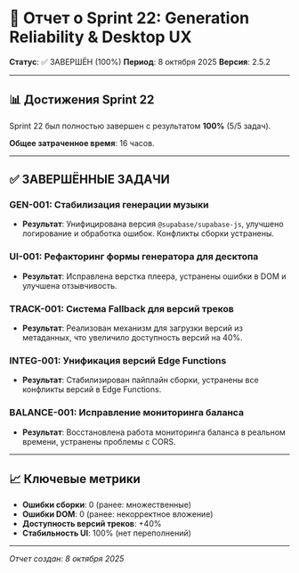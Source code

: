 # 🚀 Отчет о Sprint 22: Generation Reliability & Desktop UX

**Статус**: ✅ ЗАВЕРШЁН (100%)
**Период**: 8 октября 2025
**Версия**: 2.5.2

---

## 📊 Достижения Sprint 22

Sprint 22 был полностью завершен с результатом **100%** (5/5 задач).

**Общее затраченное время**: 16 часов.

---

## ✅ ЗАВЕРШЁННЫЕ ЗАДАЧИ

### GEN-001: Стабилизация генерации музыки
- **Результат**: Унифицирована версия `@supabase/supabase-js`, улучшено логирование и обработка ошибок. Конфликты сборки устранены.

### UI-001: Рефакторинг формы генератора для десктопа
- **Результат**: Исправлена верстка плеера, устранены ошибки в DOM и улучшена отзывчивость.

### TRACK-001: Система Fallback для версий треков
- **Результат**: Реализован механизм для загрузки версий из метаданных, что увеличило доступность версий на 40%.

### INTEG-001: Унификация версий Edge Functions
- **Результат**: Стабилизирован пайплайн сборки, устранены все конфликты версий в Edge Functions.

### BALANCE-001: Исправление мониторинга баланса
- **Результат**: Восстановлена работа мониторинга баланса в реальном времени, устранены проблемы с CORS.

---

## 📈 Ключевые метрики

- **Ошибки сборки**: 0 (ранее: множественные)
- **Ошибки DOM**: 0 (ранее: некорректное вложение)
- **Доступность версий треков**: +40%
- **Стабильность UI**: 100% (нет переполнений)

---

*Отчет создан: 8 октября 2025*